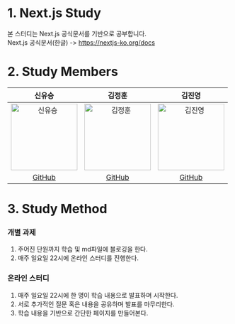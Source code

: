 # 1. Next.js Study
본 스터디는 Next.js 공식문서를 기반으로 공부합니다. <br/>
Next.js 공식문서(한글) -> https://nextjs-ko.org/docs
# 2. Study Members
| 신유승 | 김정훈 | 김진영 |
|:------:|:------:|:------:|
| <img src="https://github.com/user-attachments/assets/c1c2b1e3-656d-4712-98ab-a15e91efa2da" alt="신유승" width="150"> | <img src="https://github.com/user-attachments/assets/310057db-5d2c-4505-9872-ca5d8c45c70b" alt="김정훈" width="150"> | <img src="https://github.com/user-attachments/assets/106f4f8f-c784-4b09-96bb-ca30b7498ff4" alt="김진영" width="150"> |
| [GitHub](https://github.com/SinYusi) | [GitHub](https://github.com/jeong011010) | [GitHub](https://github.com/rlawlsdud1) |
# 3. Study Method
### 개별 과제
1. 주어진 단원까지 학습 및 md파일에 블로깅을 한다.
2. 매주 일요일 22시에 온라인 스터디를 진행한다.
### 온라인 스터디
1. 매주 일요일 22시에 한 명이 학습 내용으로 발표하며 시작한다.
2. 서로 추가적인 질문 혹은 내용을 공유하며 발표를 마무리한다.
3. 학습 내용을 기반으로 간단한 페이지를 만들어본다.
